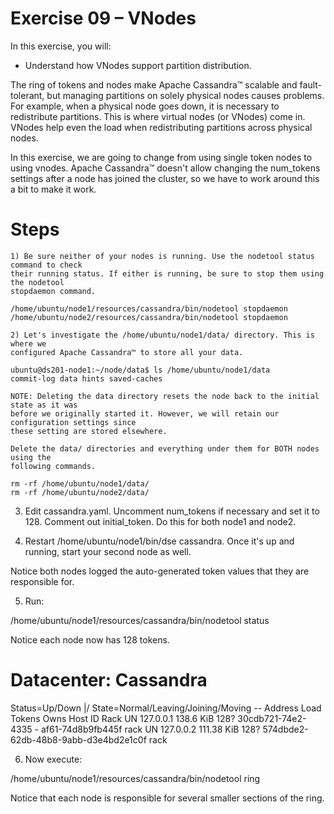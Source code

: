 # Exercise 09 – VNodes

In this exercise, you will:

- Understand how VNodes support partition distribution.

The ring of tokens and nodes make Apache Cassandra™ scalable and fault-tolerant, but
managing partitions on solely physical nodes causes problems. For example, when a physical
node goes down, it is necessary to redistribute partitions. This is where virtual nodes (or VNodes)
come in. VNodes help even the load when redistributing partitions across physical nodes.

In this exercise, we are going to change from using single token nodes to using vnodes.
Apache Cassandra™ doesn't allow changing the num_tokens settings after a node has joined
the cluster, so we have to work around this a bit to make it work.

# Steps

```
1) Be sure neither of your nodes is running. Use the nodetool status command to check
their running status. If either is running, be sure to stop them using the nodetool
stopdaemon command.
```
```
/home/ubuntu/node1/resources/cassandra/bin/nodetool stopdaemon
/home/ubuntu/node2/resources/cassandra/bin/nodetool stopdaemon
```
```
2) Let's investigate the /home/ubuntu/node1/data/ directory. This is where we
configured Apache Cassandra™ to store all your data.
```
```
ubuntu@ds201-node1:~/node/data$ ls /home/ubuntu/node1/data
commit-log data hints saved-caches
```
```
NOTE: Deleting the data directory resets the node back to the initial state as it was
before we originally started it. However, we will retain our configuration settings since
these setting are stored elsewhere.
```
```
Delete the data/ directories and everything under them for BOTH nodes using the
following commands.
```
```
rm -rf /home/ubuntu/node1/data/
rm -rf /home/ubuntu/node2/data/
```

3) Edit cassandra.yaml. Uncomment num_tokens if necessary and set it to 128.
Comment out initial_token. Do this for both node1 and node2.

4) Restart /home/ubuntu/node1/bin/dse cassandra. Once it's up and running, start
your second node as well.

Notice both nodes logged the auto-generated token values that they are responsible for.

5) Run:

/home/ubuntu/node1/resources/cassandra/bin/nodetool status

Notice each node now has 128 tokens.

Datacenter: Cassandra
=====================
Status=Up/Down
|/ State=Normal/Leaving/Joining/Moving
-- Address Load Tokens Owns Host ID Rack
UN 127.0.0.1 138.6 KiB 128? 30cdb721-74e2- 4335 - af61-74d8b9fb445f rack
UN 127.0.0.2 111.38 KiB 128? 574dbde2-62db-48b8-9abb-d3e4bd2e1c0f rack

6) Now execute:

/home/ubuntu/node1/resources/cassandra/bin/nodetool ring

Notice that each node is responsible for several smaller sections of the ring.


